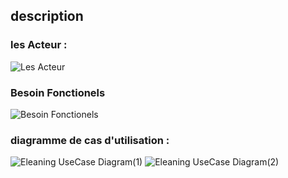 ## description
### les Acteur :
![Les Acteur](https://user-images.githubusercontent.com/67444164/147373604-dd847b1f-22fd-447f-948d-781dbe37bfd4.PNG)
### Besoin Fonctionels
![Besoin Fonctionels](https://user-images.githubusercontent.com/67444164/147373605-8bc2e453-0df0-4e7c-8778-6acdc5d5db17.PNG)
### diagramme de cas d'utilisation : 
![Eleaning UseCase Diagram(1)](https://user-images.githubusercontent.com/67444164/147373606-d7a8acbb-579f-4193-8287-e8852d6615bf.PNG)
![Eleaning UseCase Diagram(2)](https://user-images.githubusercontent.com/67444164/147373603-61b999eb-4b08-4212-9ad8-66d1ba8fd8b1.PNG)

